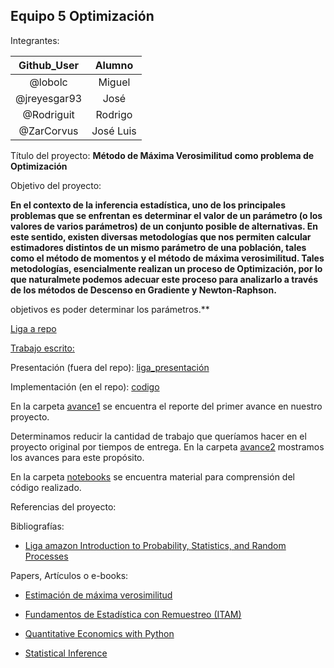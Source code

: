 ## Equipo 5 Optimización

Integrantes:

| Github_User  | Alumno    |
|:------------:|:---------:|
| @lobolc      | Miguel    |
| @jreyesgar93 | José      |
| @Rodriguit   | Rodrigo   |
| @ZarCorvus   | José Luis |


Título del proyecto: **Método de Máxima Verosimilitud como problema de Optimización**

Objetivo del proyecto: 

**En el contexto de la inferencia estadística, uno de los principales problemas que se enfrentan es determinar el valor de un parámetro (o los valores de varios parámetros) de un conjunto posible de alternativas. En este sentido, existen diversas metodologías que nos permiten calcular estimadores distintos de un mismo parámetro de una población, tales como el método de momentos y el método de máxima verosimilitud. Tales metodologías, esencialmente realizan un proceso de Optimización, por lo que naturalmete podemos adecuar este proceso para analizarlo a través de los métodos de Descenso en Gradiente y Newton-Raphson.**

objetivos es poder determinar los parámetros.**


[Liga a repo](https://github.com/Rodriguit/Proyecto-final-equipo5-opt-2020)

[Trabajo escrito:](https://es.overleaf.com/project/5fc535eb8fa71982ee3a3c48)

Presentación (fuera del repo): [liga_presentación]()

Implementación (en el repo): [codigo](https://github.com/Rodriguit/Proyecto-final-equipo5-opt-2020/tree/develop/codigo) 


En la carpeta [avance1](avance1) se encuentra el reporte del primer avance en nuestro proyecto. 

Determinamos reducir la cantidad de trabajo que queríamos hacer en el proyecto original por tiempos de entrega. En la carpeta [avance2](avance2) mostramos los avances para este propósito.

En la carpeta [notebooks](notebooks) se encuentra material para comprensión del código realizado.

Referencias del proyecto:

Bibliografías:
  * [Liga amazon Introduction to Probability, Statistics, and Random Processes](https://www.amazon.com/-/es/Hossein-Pishro-Nik/dp/0990637204/ref=sr_1_3?__mk_es_US=ÅMÅŽÕÑ&dchild=1&keywords=probability+Hossein&qid=1607146984&sr=8-3)

Papers, Artículos o e-books:
  * [Estimación de máxima verosimilitud](https://economipedia.com/definiciones/estimacion-de-maxima-verosimilitud.html)

  * [Fundamentos de Estadística con Remuestreo (ITAM)](https://fundamentos-est.netlify.app/s-max-verosimilitud)

  * [Quantitative Economics with Python](https://python.quantecon.org/_downloads/pdf/quantitative_economics_with_python.pdf)    
  
  * [Statistical Inference](https://papers.ssrn.com/sol3/papers.cfm?abstract_id=3125891)    
  


